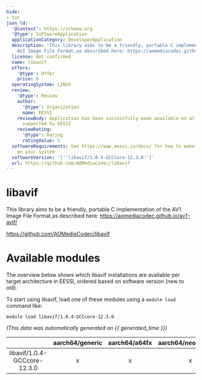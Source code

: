 ```yaml
---
hide:
- toc
json_ld:
  '@context': https://schema.org
  '@type': SoftwareApplication
  applicationCategory: DeveloperApplication
  description: 'This library aims to be a friendly, portable C implementation of the
    AV1 Image File Format,as described here: https://aomediacodec.github.io/av1-avif/'
  license: Not confirmed
  name: libavif
  offers:
    '@type': Offer
    price: 0
  operatingSystem: LINUX
  review:
    '@type': Review
    author:
      '@type': Organization
      name: EESSI
    reviewBody: Application has been successfully made available on all architectures
      supported by EESSI
    reviewRating:
      '@type': Rating
      ratingValue: 5
  softwareRequirements: See https://www.eessi.io/docs/ for how to make EESSI available
    on your system
  softwareVersion: '[''libavif/1.0.4-GCCcore-12.3.0'']'
  url: https://github.com/AOMediaCodec/libavif
---
```


libavif
=======


This library aims to be a friendly, portable C implementation of the AV1 Image File Format,as described here: https://aomediacodec.github.io/av1-avif/

https://github.com/AOMediaCodec/libavif
# Available modules


The overview below shows which libavif installations are available per target architecture in EESSI, ordered based on software version (new to old).

To start using libavif, load one of these modules using a `module load` command like:

```shell
module load libavif/1.0.4-GCCcore-12.3.0
```

*(This data was automatically generated on {{ generated_time }})*

| |aarch64/generic|aarch64/a64fx|aarch64/neoverse_n1|aarch64/neoverse_v1|aarch64/nvidia/grace|x86_64/generic|x86_64/amd/zen2|x86_64/amd/zen3|x86_64/amd/zen4|x86_64/intel/cascadelake|x86_64/intel/haswell|x86_64/intel/icelake|x86_64/intel/sapphirerapids|x86_64/intel/skylake_avx512|
| :---: | :---: | :---: | :---: | :---: | :---: | :---: | :---: | :---: | :---: | :---: | :---: | :---: | :---: | :---: |
|libavif/1.0.4-GCCcore-12.3.0|x|x|x|x|x|x|x|x|x|x|x|x|x|x|
